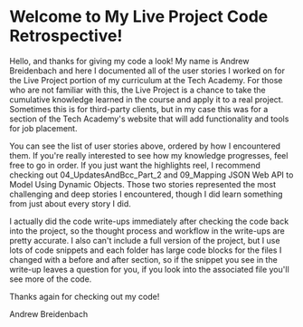 # Welcome to My Live Project Code Retrospective!

Hello, and thanks for giving my code a look!  My name is Andrew Breidenbach and here I documented all of the user stories I worked on for the Live Project portion of my curriculum at the Tech Academy.  For those who are not familiar with this, the Live Project is a chance to take the cumulative knowledge learned in the course and apply it to a real project.  Sometimes this is for third-party clients, but in my case this was for a section of the Tech Academy's website that will add functionality and tools for job placement.

You can see the list of user stories above, ordered by how I encountered them.  If you're really interested to see how my knowledge progresses, feel free to go in order.  If you just want the highlights reel, I recommend checking out 04_UpdatesAndBcc_Part_2 and 09_Mapping JSON Web API to Model Using Dynamic Objects.  Those two stories represented the most challenging and deep stories I encountered, though I did learn something from just about every story I did.

I actually did the code write-ups immediately after checking the code back into the project, so the thought process and workflow in the write-ups are pretty accurate.  I also can't include a full version of the project, but I use lots of code snippets and each folder has large code blocks for the files I changed with a before and after section, so if the snippet you see in the write-up leaves a question for you, if you look into the associated file you'll see more of the code.

Thanks again for checking out my code!

Andrew Breidenbach
